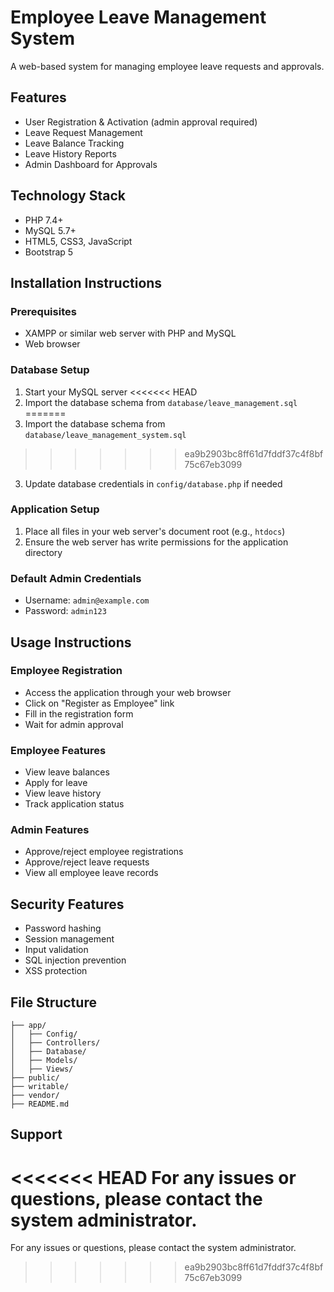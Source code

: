 # Employee Leave Management System

A web-based system for managing employee leave requests and approvals.

## Features
- User Registration & Activation (admin approval required)
- Leave Request Management
- Leave Balance Tracking
- Leave History Reports
- Admin Dashboard for Approvals

## Technology Stack
- PHP 7.4+
- MySQL 5.7+
- HTML5, CSS3, JavaScript
- Bootstrap 5

## Installation Instructions

### Prerequisites
- XAMPP or similar web server with PHP and MySQL
- Web browser

### Database Setup
1. Start your MySQL server
<<<<<<< HEAD
2. Import the database schema from `database/leave_management.sql`
=======
2. Import the database schema from `database/leave_management_system.sql`
>>>>>>> ea9b2903bc8ff61d7fddf37c4f8bf75c67eb3099
3. Update database credentials in `config/database.php` if needed

### Application Setup
1. Place all files in your web server's document root (e.g., `htdocs`)
2. Ensure the web server has write permissions for the application directory

### Default Admin Credentials
- Username: `admin@example.com`
- Password: `admin123`

## Usage Instructions

### Employee Registration
- Access the application through your web browser
- Click on "Register as Employee" link
- Fill in the registration form
- Wait for admin approval

### Employee Features
- View leave balances
- Apply for leave
- View leave history
- Track application status

### Admin Features
- Approve/reject employee registrations
- Approve/reject leave requests
- View all employee leave records

## Security Features
- Password hashing
- Session management
- Input validation
- SQL injection prevention
- XSS protection

## File Structure
```
├── app/
│   ├── Config/
│   ├── Controllers/
│   ├── Database/
│   ├── Models/
│   ├── Views/
├── public/
├── writable/
├── vendor/
├── README.md
```

## Support
<<<<<<< HEAD
For any issues or questions, please contact the system administrator. 
=======
For any issues or questions, please contact the system administrator. 
>>>>>>> ea9b2903bc8ff61d7fddf37c4f8bf75c67eb3099
